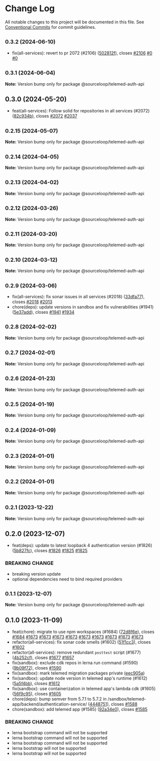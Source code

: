 # Change Log

All notable changes to this project will be documented in this file.
See [Conventional Commits](https://conventionalcommits.org) for commit guidelines.

## <small>0.3.2 (2024-06-10)</small>

* fix(all-services): revert to pr 2072 (#2106) ([502812f](https://github.com/sourcefuse/loopback4-microservice-catalog/commit/502812f)), closes [#2106](https://github.com/sourcefuse/loopback4-microservice-catalog/issues/2106) [#0](https://github.com/sourcefuse/loopback4-microservice-catalog/issues/0) [#0](https://github.com/sourcefuse/loopback4-microservice-catalog/issues/0)





## <small>0.3.1 (2024-06-04)</small>

**Note:** Version bump only for package @sourceloop/telemed-auth-api





## 0.3.0 (2024-05-20)

* feat(all-services): Follow solid for repositories in all services (#2072) ([82c934b](https://github.com/sourcefuse/loopback4-microservice-catalog/commit/82c934b)), closes [#2072](https://github.com/sourcefuse/loopback4-microservice-catalog/issues/2072) [#2037](https://github.com/sourcefuse/loopback4-microservice-catalog/issues/2037)





## <small>0.2.15 (2024-05-07)</small>

**Note:** Version bump only for package @sourceloop/telemed-auth-api





## <small>0.2.14 (2024-04-05)</small>

**Note:** Version bump only for package @sourceloop/telemed-auth-api





## <small>0.2.13 (2024-04-02)</small>

**Note:** Version bump only for package @sourceloop/telemed-auth-api





## <small>0.2.12 (2024-03-26)</small>

**Note:** Version bump only for package @sourceloop/telemed-auth-api





## <small>0.2.11 (2024-03-20)</small>

**Note:** Version bump only for package @sourceloop/telemed-auth-api





## <small>0.2.10 (2024-03-12)</small>

**Note:** Version bump only for package @sourceloop/telemed-auth-api





## <small>0.2.9 (2024-03-06)</small>

* fix(all-services): fix sonar issues in all services (#2018) ([33dfa77](https://github.com/sourcefuse/loopback4-microservice-catalog/commit/33dfa77)), closes [#2018](https://github.com/sourcefuse/loopback4-microservice-catalog/issues/2018) [#2013](https://github.com/sourcefuse/loopback4-microservice-catalog/issues/2013)
* chore(deps): update versions in sandbox and fix vulnerabilities  (#1941) ([5e37add](https://github.com/sourcefuse/loopback4-microservice-catalog/commit/5e37add)), closes [#1941](https://github.com/sourcefuse/loopback4-microservice-catalog/issues/1941) [#1934](https://github.com/sourcefuse/loopback4-microservice-catalog/issues/1934)





## <small>0.2.8 (2024-02-02)</small>

**Note:** Version bump only for package @sourceloop/telemed-auth-api





## <small>0.2.7 (2024-02-01)</small>

**Note:** Version bump only for package @sourceloop/telemed-auth-api





## <small>0.2.6 (2024-01-23)</small>

**Note:** Version bump only for package @sourceloop/telemed-auth-api





## <small>0.2.5 (2024-01-19)</small>

**Note:** Version bump only for package @sourceloop/telemed-auth-api





## <small>0.2.4 (2024-01-09)</small>

**Note:** Version bump only for package @sourceloop/telemed-auth-api





## <small>0.2.3 (2024-01-01)</small>

**Note:** Version bump only for package @sourceloop/telemed-auth-api





## <small>0.2.2 (2024-01-01)</small>

**Note:** Version bump only for package @sourceloop/telemed-auth-api





## <small>0.2.1 (2023-12-22)</small>

**Note:** Version bump only for package @sourceloop/telemed-auth-api





## 0.2.0 (2023-12-07)

* feat(deps): update to latest loopback 4 authentication version (#1826) ([5b827fc](https://github.com/sourcefuse/loopback4-microservice-catalog/commit/5b827fc)), closes [#1826](https://github.com/sourcefuse/loopback4-microservice-catalog/issues/1826) [#1825](https://github.com/sourcefuse/loopback4-microservice-catalog/issues/1825) [#1825](https://github.com/sourcefuse/loopback4-microservice-catalog/issues/1825)


### BREAKING CHANGE

* breaking version update
* optional dependencies need to bind required providers




## <small>0.1.1 (2023-12-07)</small>

**Note:** Version bump only for package @sourceloop/telemed-auth-api





## 0.1.0 (2023-11-09)

* feat(chore): migrate to use npm workspaces (#1684) ([72d8f6e](https://github.com/sourcefuse/loopback4-microservice-catalog/commit/72d8f6e)), closes [#1684](https://github.com/sourcefuse/loopback4-microservice-catalog/issues/1684) [#1673](https://github.com/sourcefuse/loopback4-microservice-catalog/issues/1673) [#1673](https://github.com/sourcefuse/loopback4-microservice-catalog/issues/1673) [#1673](https://github.com/sourcefuse/loopback4-microservice-catalog/issues/1673) [#1673](https://github.com/sourcefuse/loopback4-microservice-catalog/issues/1673) [#1673](https://github.com/sourcefuse/loopback4-microservice-catalog/issues/1673) [#1673](https://github.com/sourcefuse/loopback4-microservice-catalog/issues/1673) [#1673](https://github.com/sourcefuse/loopback4-microservice-catalog/issues/1673) [#1673](https://github.com/sourcefuse/loopback4-microservice-catalog/issues/1673) [#1673](https://github.com/sourcefuse/loopback4-microservice-catalog/issues/1673)
* refactor(all-services): fix sonar code smells (#1602) ([51f1cc3](https://github.com/sourcefuse/loopback4-microservice-catalog/commit/51f1cc3)), closes [#1602](https://github.com/sourcefuse/loopback4-microservice-catalog/issues/1602)
* refactor(all-services): remove redundant `posttest` script (#1677) ([4b252cf](https://github.com/sourcefuse/loopback4-microservice-catalog/commit/4b252cf)), closes [#1677](https://github.com/sourcefuse/loopback4-microservice-catalog/issues/1677) [#1657](https://github.com/sourcefuse/loopback4-microservice-catalog/issues/1657)
* fix(sandbox): exclude cdk repos in lerna run command (#1590) ([9b09f72](https://github.com/sourcefuse/loopback4-microservice-catalog/commit/9b09f72)), closes [#1590](https://github.com/sourcefuse/loopback4-microservice-catalog/issues/1590)
* fix(sandbox): mark telemed migration packages private ([eec905a](https://github.com/sourcefuse/loopback4-microservice-catalog/commit/eec905a))
* fix(sandbox): update node version in telemed app's runtime (#1612) ([5a5f4bb](https://github.com/sourcefuse/loopback4-microservice-catalog/commit/5a5f4bb)), closes [#1612](https://github.com/sourcefuse/loopback4-microservice-catalog/issues/1612)
* fix(sandbox): use containerization in telemed app's lambda cdk (#1605) ([56f9c95](https://github.com/sourcefuse/loopback4-microservice-catalog/commit/56f9c95)), closes [#1605](https://github.com/sourcefuse/loopback4-microservice-catalog/issues/1605)
* chore(deps): bump semver from 5.7.1 to 5.7.2 in /sandbox/telemed-app/backend/authentication-service/ ([4448751](https://github.com/sourcefuse/loopback4-microservice-catalog/commit/4448751)), closes [#1588](https://github.com/sourcefuse/loopback4-microservice-catalog/issues/1588)
* chore(sandbox): add telemed app (#1585) ([92a34e0](https://github.com/sourcefuse/loopback4-microservice-catalog/commit/92a34e0)), closes [#1585](https://github.com/sourcefuse/loopback4-microservice-catalog/issues/1585)


### BREAKING CHANGE

* lerna bootstrap command will not be supported
* lerna bootstrap command will not be supported
* lerna bootstrap command will not be supported
* lerna bootstrap will not be supported
* lerna bootstrap will not be supported
